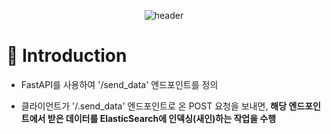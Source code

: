 <div align="center">

![header](https://capsule-render.vercel.app/api?type=soft&color=random&text=ElasticSearch%20API%20Server)

</div>

# 📌 Introduction
- FastAPI를 사용하여 '/send_data' 엔드포인트를 정의

- 클라이언트가 '/.send_data' 엔드포인트로 온 POST 요청을 보내면, <strong>해당 엔드포인트에서 받은 데이터를 ElasticSearch에 인덱싱(새인)하는 작업을 수행</strong>



